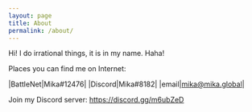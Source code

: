 ```yaml
---
layout: page
title: About
permalink: /about/
---
```


Hi! I do irrational things, it is in my name. Haha!

Places you can find me on Internet:

|BattleNet|Mika#12476|
|Discord|Mika#8182|
|email|<mika@mika.global>|

Join my Discord server: https://discord.gg/m6ubZeD

